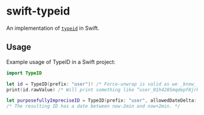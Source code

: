 # swift-typeid
An implementation of [`typeid`](https://github.com/jetpack-io/typeid) in Swift.

## Usage

Example usage of TypeID in a Swift project:
```swift
import TypeID

let id = TypeID(prefix: "user")! /* Force-unwrap is valid as we _know_ the prefix “user” is valid. */
print(id.rawValue) /* Will print something like “user_01h4285mqdepf8jrk9e1mjdjm1”. */

let purposefullyImpreciseID = TypeID(prefix: "user", allowedDateDelta: 120)!
/* The resulting ID has a date between now-2min and now+2min. */
```
